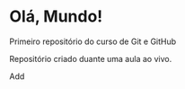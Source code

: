 # Olá, Mundo!
Primeiro repositório do curso de Git e GitHub

Repositório criado duante uma aula ao vivo. 


Add 
